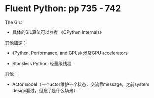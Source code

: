# Fluent Python: pp 735 - 742

The GIL:

- 具体的GIL算法可以参考 《CPython Internals》

其他加速：

- 《Python, Performance, and GPUs》 涉及GPU accelerators

- Stackless Python: 轻量级线程

其他：

- Actor model（一个actor维护一个状态，交流靠message，之前system design看过，但忘了是什么场景）

    

